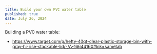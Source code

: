 ```yaml
---
title: Build your own PVC water table
published: true
date: July 26, 2024
---
```



Building a PVC water table: 
- https://www.target.com/p/hefty-40qt-clear-plastic-storage-bin-with-gray-hi-rise-stackable-lid/-/A-16644160#lnk=sametab